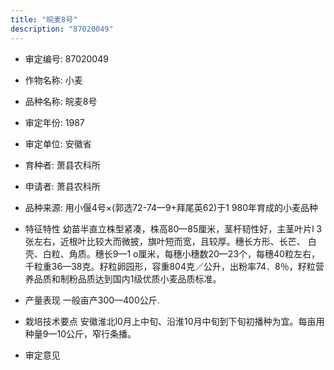 ```yaml
---
title: "皖麦8号"
description: "87020049"
---
```

* 审定编号:  87020049

*  作物名称:  小麦

*  品种名称:  皖麦8号

*  审定年份:  1987

*  审定单位:  安徽省

* 育种者:  萧县农科所

*  申请者:  萧县农科所

*  品种来源:  用小偃4号×(郭选72-74—9+拜尾英62)于1 980年育成的小麦品种

*  特征特性
幼苗半直立株型紧凑，株高80—85厘米，茎杆韧性好，主茎叶片l 3张左右，近根叶比较大而微披，旗叶短而宽，且较厚。穗长方形、长芒、  白壳、白粒、角质。穗长9—1 o厘米，每穗小穗数20—23个，每穗40粒左右，千粒重36—38克。籽粒卵园形，容重804克／公升，出粉率74．8％，籽粒营养品质和制粉品质达到国内1级优质小麦品质标准。

*  产量表现
一般亩产300—400公斤.

*  栽培技术要点
安徽淮北l0月上中旬、沿淮10月中旬到下旬初播种为宜。每亩用种量9—10公斤，窄行条播。

*  审定意见

